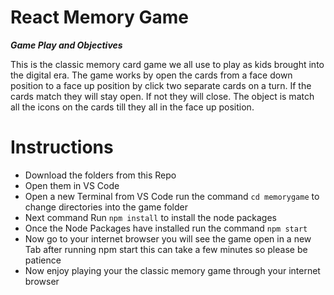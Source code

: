 # React Memory Game

***Game Play and Objectives***

This is the classic memory card game we all use to play as kids brought into the digital era.
The game works by open the cards from a face down position to a face up position by click two separate cards on a turn.
If the cards match they will stay open. If not they will close.
The object is match all the icons on the cards till they all in the face up position. 

# Instructions

- Download the folders from this Repo
- Open them in VS Code 
- Open a new Terminal from VS Code run the command  `cd memorygame` to change directories into the game folder
- Next command Run `npm install` to install the node packages
- Once the Node Packages have installed run the command `npm start` 
- Now go to your internet browser you will see the game open in a new Tab after running npm start this can take a few minutes so please be patience
- Now enjoy playing your the classic memory game through your internet browser 

